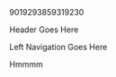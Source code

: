 <html>
<head>9019293859319230<head>
</title>
<link rel="stylesheet" type-"text/css" href="style.css"
</head>
<body>
<div id="container"></div>
<div id="header"><p> Header Goes Here</p></div>
<div id="sidebar"><p> Left Navigation Goes Here</p></div>
<div id="content"><p> Hmmmm</p></div>
<div id="footer"></div>
</body>
              
  

<html>
